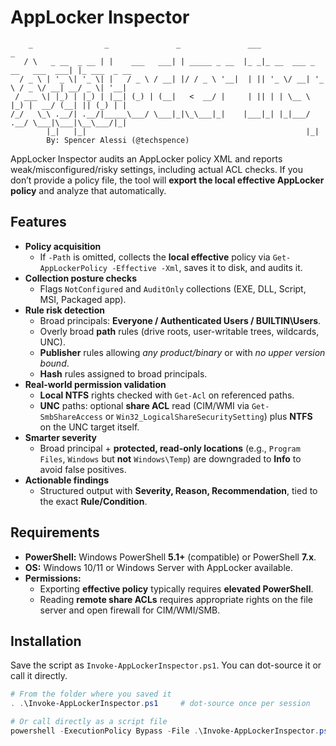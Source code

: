 # AppLocker Inspector

```
    _                _               _               ___                           _             
   / \   _ __  _ __ | |    ___   ___| | _____ _ __  |_ _|_ __  ___ _ __   ___  ___| |_ ___  _ __ 
  / _ \ | '_ \| '_ \| |   / _ \ / __| |/ / _ \ '__|  | || '_ \/ __| '_ \ / _ \/ __| __/ _ \| '__|
 / ___ \| |_) | |_) | |__| (_) | (__|   <  __/ |     | || | | \__ \ |_) |  __/ (__| || (_) | |   
/_/   \_\ .__/| .__/|_____\___/ \___|_|\_\___|_|    |___|_| |_|___/ .__/ \___|\___|\__\___/|_|   
        |_|   |_|                                                 |_|                            
		By: Spencer Alessi (@techspence)
```

AppLocker Inspector audits an AppLocker policy XML and reports weak/misconfigured/risky settings, including actual ACL checks. If you don’t provide a policy file, the tool will **export the local effective AppLocker policy** and analyze that automatically.



## Features

- **Policy acquisition**
  - If `-Path` is omitted, collects the **local effective** policy via `Get-AppLockerPolicy -Effective -Xml`, saves it to disk, and audits it.
- **Collection posture checks**
  - Flags `NotConfigured` and `AuditOnly` collections (EXE, DLL, Script, MSI, Packaged app).
- **Rule risk detection**
  - Broad principals: **Everyone / Authenticated Users / BUILTIN\Users**.
  - Overly broad **path** rules (drive roots, user-writable trees, wildcards, UNC).
  - **Publisher** rules allowing *any product/binary* or with *no upper version bound*.
  - **Hash** rules assigned to broad principals.
- **Real-world permission validation**
  - **Local NTFS** rights checked with `Get-Acl` on referenced paths.
  - **UNC** paths: optional **share ACL** read (CIM/WMI via `Get-SmbShareAccess` or `Win32_LogicalShareSecuritySetting`) plus **NTFS** on the UNC target itself.
- **Smarter severity**
  - Broad principal + **protected, read-only locations** (e.g., `Program Files`, `Windows` but **not** `Windows\Temp`) are downgraded to **Info** to avoid false positives.
- **Actionable findings**
  - Structured output with **Severity, Reason, Recommendation**, tied to the exact **Rule/Condition**.



## Requirements

- **PowerShell:** Windows PowerShell **5.1+** (compatible) or PowerShell **7.x**.
- **OS:** Windows 10/11 or Windows Server with AppLocker available.
- **Permissions:**
  - Exporting **effective policy** typically requires **elevated PowerShell**.
  - Reading **remote share ACLs** requires appropriate rights on the file server and open firewall for CIM/WMI/SMB.



## Installation

Save the script as `Invoke-AppLockerInspector.ps1`. You can dot-source it or call it directly.

```powershell
# From the folder where you saved it
. .\Invoke-AppLockerInspector.ps1     # dot-source once per session

# Or call directly as a script file
powershell -ExecutionPolicy Bypass -File .\Invoke-AppLockerInspector.ps1
